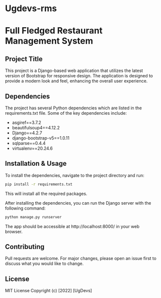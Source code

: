 # Ugdevs-rms
Full Fledged Restaurant Management System
==========================================

## Project Title
This project is a Django-based web application that utilizes the latest version of Bootstrap for responsive design. The application is designed to provide a modern look and feel, enhancing the overall user experience.

## Dependencies
The project has several Python dependencies which are listed in the requirements.txt file. Some of the key dependencies include:
- asgiref==3.7.2
- beautifulsoup4==4.12.2
- Django==4.2.7
- django-bootstrap-v5==1.0.11
- sqlparse==0.4.4
- virtualenv==20.24.6

## Installation & Usage
To install the dependencies, navigate to the project directory and run:

```bash
pip install -r requirements.txt
```

This will install all the required packages.

After installing the dependencies, you can run the Django server with the following command:

```bash
python manage.py runserver
```

The app should be accessible at http://localhost:8000/ in your web browser.

## Contributing
Pull requests are welcome. For major changes, please open an issue first to discuss what you would like to change.

## License
MIT License
Copyright (c) [2022] [UgDevs]
```

